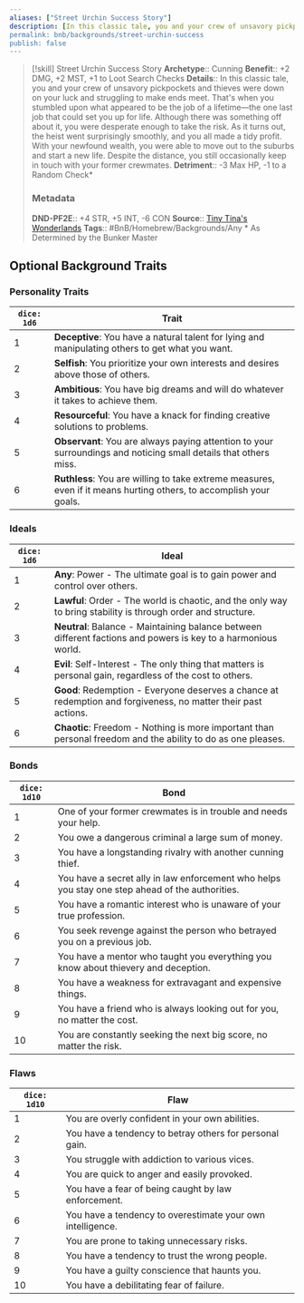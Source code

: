 ```yaml
---
aliases: ["Street Urchin Success Story"]
description: [In this classic tale, you and your crew of unsavory pickpockets and thieves were down on your luck and struggling to make ends meet. That's when you stumbled upon what appeared to be the job of a lifetime...]
permalink: bnb/backgrounds/street-urchin-success
publish: false
---
```


> [!skill] Street Urchin Success Story
> **Archetype**:: Cunning
> **Benefit**:: +2 DMG, +2 MST, +1 to Loot Search Checks
> **Details**:: In this classic tale, you and your crew of unsavory pickpockets and thieves were down on your luck and struggling to make ends meet. That's when you stumbled upon what appeared to be the job of a lifetime—the one last job that could set you up for life. Although there was something off about it, you were desperate enough to take the risk. As it turns out, the heist went surprisingly smoothly, and you all made a tidy profit. With your newfound wealth, you were able to move out to the suburbs and start a new life. Despite the distance, you still occasionally keep in touch with your former crewmates.
> **Detriment**:: -3 Max HP, -1 to a Random Check\*
> ### Metadata
> **DND-PF2E**:: +4 STR, +5 INT, -6 CON
> **Source**:: [Tiny Tina's Wonderlands](https://playwonderlands.2k.com)
> **Tags**:: #BnB/Homebrew/Backgrounds/Any
> \* As Determined by the Bunker Master

## Optional Background Traits

### Personality Traits

| `dice: 1d6` | Trait                                                                                                              |
|-------------|--------------------------------------------------------------------------------------------------------------------|
| 1           | **Deceptive**: You have a natural talent for lying and manipulating others to get what you want.                   |
| 2           | **Selfish**: You prioritize your own interests and desires above those of others.                                  |
| 3           | **Ambitious**: You have big dreams and will do whatever it takes to achieve them.                                  |
| 4           | **Resourceful**: You have a knack for finding creative solutions to problems.                                      |
| 5           | **Observant**: You are always paying attention to your surroundings and noticing small details that others miss.   |
| 6           | **Ruthless**: You are willing to take extreme measures, even if it means hurting others, to accomplish your goals. |

### Ideals

| `dice: 1d6` | Ideal                                                                                                          |
|-------------|----------------------------------------------------------------------------------------------------------------|
| 1           | **Any**: Power - The ultimate goal is to gain power and control over others.                                   |
| 2           | **Lawful**: Order - The world is chaotic, and the only way to bring stability is through order and structure.  |
| 3           | **Neutral**: Balance - Maintaining balance between different factions and powers is key to a harmonious world. |
| 4           | **Evil**: Self-Interest - The only thing that matters is personal gain, regardless of the cost to others.      |
| 5           | **Good**: Redemption - Everyone deserves a chance at redemption and forgiveness, no matter their past actions. |
| 6           | **Chaotic**: Freedom - Nothing is more important than personal freedom and the ability to do as one pleases.   |

### Bonds

| `dice: 1d10` | Bond                                                                                            |
|--------------|-------------------------------------------------------------------------------------------------|
| 1            | One of your former crewmates is in trouble and needs your help.                                 |
| 2            | You owe a dangerous criminal a large sum of money.                                              |
| 3            | You have a longstanding rivalry with another cunning thief.                                     |
| 4            | You have a secret ally in law enforcement who helps you stay one step ahead of the authorities. |
| 5            | You have a romantic interest who is unaware of your true profession.                            |
| 6            | You seek revenge against the person who betrayed you on a previous job.                         |
| 7            | You have a mentor who taught you everything you know about thievery and deception.              |
| 8            | You have a weakness for extravagant and expensive things.                                       |
| 9            | You have a friend who is always looking out for you, no matter the cost.                        |
| 10           | You are constantly seeking the next big score, no matter the risk.                              |

### Flaws

| `dice: 1d10` | Flaw                                                       |
|--------------|------------------------------------------------------------|
| 1            | You are overly confident in your own abilities.            |
| 2            | You have a tendency to betray others for personal gain.    |
| 3            | You struggle with addiction to various vices.              |
| 4            | You are quick to anger and easily provoked.                |
| 5            | You have a fear of being caught by law enforcement.        |
| 6            | You have a tendency to overestimate your own intelligence. |
| 7            | You are prone to taking unnecessary risks.                 |
| 8            | You have a tendency to trust the wrong people.             |
| 9            | You have a guilty conscience that haunts you.              |
| 10           | You have a debilitating fear of failure.                   |
